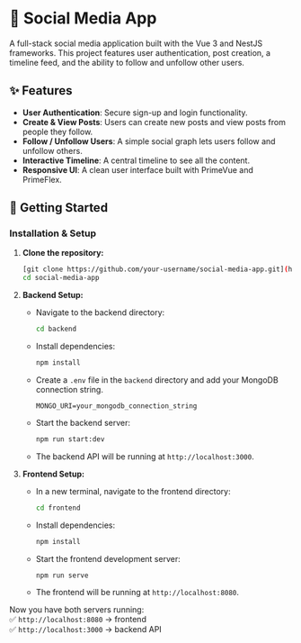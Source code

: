 # 📱 Social Media App

A full-stack social media application built with the Vue 3 and NestJS frameworks. This project features user authentication, post creation, a timeline feed, and the ability to follow and unfollow other users.

## ✨ Features

-   **User Authentication**: Secure sign-up and login functionality.
-   **Create & View Posts**: Users can create new posts and view posts from people they follow.
-   **Follow / Unfollow Users**: A simple social graph lets users follow and unfollow others.
-   **Interactive Timeline**: A central timeline to see all the content.
-   **Responsive UI**: A clean user interface built with PrimeVue and PrimeFlex.

## 🚀 Getting Started


### Installation & Setup

1.  **Clone the repository:**
    ```sh
    [git clone https://github.com/your-username/social-media-app.git](https://github.com/abhishek-ab7/social-media-app.git)
    cd social-media-app
    ```

2.  **Backend Setup:**
    -   Navigate to the backend directory:
        ```sh
        cd backend
        ```
    -   Install dependencies:
        ```sh
        npm install
        ```
    -   Create a `.env` file in the `backend` directory and add your MongoDB connection string.
        ```
        MONGO_URI=your_mongodb_connection_string
        ```
    -   Start the backend server:
        ```sh
        npm run start:dev
        ```
    -   The backend API will be running at `http://localhost:3000`.

3.  **Frontend Setup:**
    -   In a new terminal, navigate to the frontend directory:
        ```sh
        cd frontend
        ```
    -   Install dependencies:
        ```sh
        npm install
        ```
    -   Start the frontend development server:
        ```sh
        npm run serve
        ```
    -   The frontend will be running at `http://localhost:8080`.



Now you have both servers running:  
✅ `http://localhost:8080` → frontend  
✅ `http://localhost:3000` → backend API





